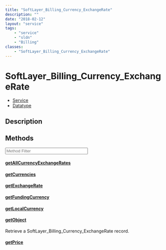 ```yaml
---
title: "SoftLayer_Billing_Currency_ExchangeRate"
description: ""
date: "2018-02-12"
layout: "service"
tags:
    - "service"
    - "sldn"
    - "Billing"
classes:
    - "SoftLayer_Billing_Currency_ExchangeRate"
---
```

# SoftLayer_Billing_Currency_ExchangeRate
<div id='service-datatype'>
    <ul id='sldn-reference-tabs'>
    <li id='service'> <a href='/reference/services/SoftLayer_Billing_Currency_ExchangeRate' >Service</a></li>    <li id='datatype'> <a href='/reference/datatypes/SoftLayer_Billing_Currency_ExchangeRate' >Datatype</a></li>
    </ul>
</div>

## Description




        
<div id="properties" class="content service-content">

## Methods

<div class="view-filters">
    <div class="clearfix">
        <div class="search-input-box">
            <input placeholder="Method Filter" onkeyup="titleSearch(inputId='edit-combine', divId='method-div', elementClass='method-row')" 
                type="text" id="edit-combine" value="" size="30" maxlength="128" class="form-text">
        </div>
    </div>
</div>

<div id="method-div">

<div class="method-row">

#### [getAllCurrencyExchangeRates](/reference/services/SoftLayer_Billing_Currency_ExchangeRate/getAllCurrencyExchangeRates)

</div>

<div class="method-row">

#### [getCurrencies](/reference/services/SoftLayer_Billing_Currency_ExchangeRate/getCurrencies)

</div>

<div class="method-row">

#### [getExchangeRate](/reference/services/SoftLayer_Billing_Currency_ExchangeRate/getExchangeRate)

</div>

<div class="method-row">

#### [getFundingCurrency](/reference/services/SoftLayer_Billing_Currency_ExchangeRate/getFundingCurrency)

</div>

<div class="method-row">

#### [getLocalCurrency](/reference/services/SoftLayer_Billing_Currency_ExchangeRate/getLocalCurrency)

</div>

<div class="method-row">

#### [getObject](/reference/services/SoftLayer_Billing_Currency_ExchangeRate/getObject)
Retrieve a SoftLayer_Billing_Currency_ExchangeRate record.
</div>

<div class="method-row">

#### [getPrice](/reference/services/SoftLayer_Billing_Currency_ExchangeRate/getPrice)

</div>
</div>

</div>

